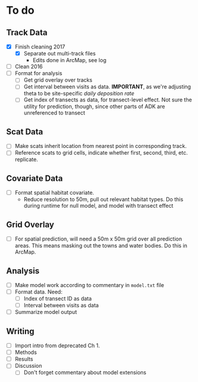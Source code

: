 # To do

## Track Data

* [x] Finish cleaning 2017
    * [x] Separate out multi-track files
        * Edits done in ArcMap, see log
* [ ] Clean 2016
* [ ] Format for analysis
    * [ ] Get grid overlay over tracks
    * [ ] Get interval between visits as data. **IMPORTANT**, as we're adjusting theta to be site-specific *daily deposition rate*
    * [ ] Get index of transects as data, for transect-level effect. Not sure the utility for prediction, though, since other parts of ADK are unreferenced to transect

## Scat Data

* [ ] Make scats inherit location from nearest point in corresponding track. 
* [ ] Reference scats to grid cells, indicate whether first, second, third, etc. replicate.

## Covariate Data

* [ ] Format spatial habitat covariate. 
    * Reduce resolution to 50m, pull out relevant habitat types. Do this during runtime for null model, and model with transect effect

## Grid Overlay

* [ ] For spatial prediction, will need a 50m x 50m grid over all prediction areas. This means masking out the towns and water bodies. Do this in ArcMap. 

## Analysis

* [ ] Make model work according to commentary in `model.txt` file
* [ ] Format data. Need:
    * [ ] Index of transect ID as data
    * [ ] Interval between visits as data
* [ ] Summarize model output

## Writing

* [ ] Import intro from deprecated Ch 1. 
* [ ] Methods
* [ ] Results
* [ ] Discussion
    * [ ] Don't forget commentary about model extensions